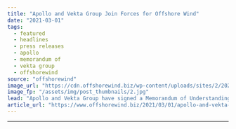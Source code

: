```yaml
---
title: "Apollo and Vekta Group Join Forces for Offshore Wind"
date: "2021-03-01"
tags: 
  - featured
  - headlines
  - press releases
  - apollo
  - memorandum of
  - vekta group
  - offshorewind
source: "offshorewind"
image_url: "https://cdn.offshorewind.biz/wp-content/uploads/sites/2/2021/02/26112007/Apollo-and-Vekta-Group-Join-Forces-for-Offshore-Wind.jpg"
image_fp: "/assets/img/post_thumbnails/2.jpg"
lead: "Apollo and Vekta Group have signed a Memorandum of Understanding (MoU) to together provide"
article_url: "https://www.offshorewind.biz/2021/03/01/apollo-and-vekta-group-join-forces-for-offshore-wind/"
---
```


---

